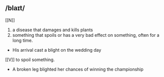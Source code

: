 ## /blaɪt/  
[[N]]
1. a disease that damages and kills plants
2. something that spoils or has a very bad effect on something, often for a long time.

- His arrival cast a blight on the wedding day

[[V]]
to spoil something.

- A broken leg blighted her chances of winning the championship
